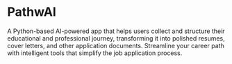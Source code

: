 # PathwAI
A Python-based AI-powered app that helps users collect and structure their educational and professional journey, transforming it into polished resumes, cover letters, and other application documents. Streamline your career path with intelligent tools that simplify the job application process.  
